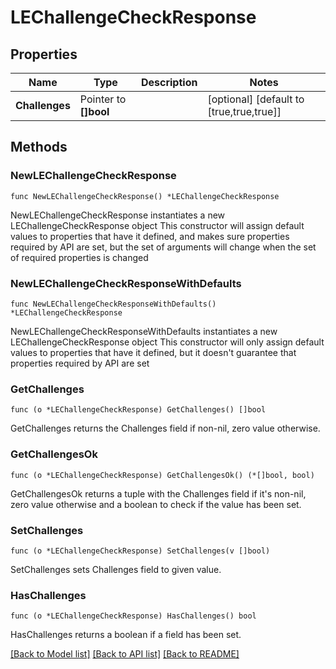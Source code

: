 # LEChallengeCheckResponse

## Properties

Name | Type | Description | Notes
------------ | ------------- | ------------- | -------------
**Challenges** | Pointer to **[]bool** |  | [optional] [default to [true,true,true]]

## Methods

### NewLEChallengeCheckResponse

`func NewLEChallengeCheckResponse() *LEChallengeCheckResponse`

NewLEChallengeCheckResponse instantiates a new LEChallengeCheckResponse object
This constructor will assign default values to properties that have it defined,
and makes sure properties required by API are set, but the set of arguments
will change when the set of required properties is changed

### NewLEChallengeCheckResponseWithDefaults

`func NewLEChallengeCheckResponseWithDefaults() *LEChallengeCheckResponse`

NewLEChallengeCheckResponseWithDefaults instantiates a new LEChallengeCheckResponse object
This constructor will only assign default values to properties that have it defined,
but it doesn't guarantee that properties required by API are set

### GetChallenges

`func (o *LEChallengeCheckResponse) GetChallenges() []bool`

GetChallenges returns the Challenges field if non-nil, zero value otherwise.

### GetChallengesOk

`func (o *LEChallengeCheckResponse) GetChallengesOk() (*[]bool, bool)`

GetChallengesOk returns a tuple with the Challenges field if it's non-nil, zero value otherwise
and a boolean to check if the value has been set.

### SetChallenges

`func (o *LEChallengeCheckResponse) SetChallenges(v []bool)`

SetChallenges sets Challenges field to given value.

### HasChallenges

`func (o *LEChallengeCheckResponse) HasChallenges() bool`

HasChallenges returns a boolean if a field has been set.


[[Back to Model list]](../README.md#documentation-for-models) [[Back to API list]](../README.md#documentation-for-api-endpoints) [[Back to README]](../README.md)


